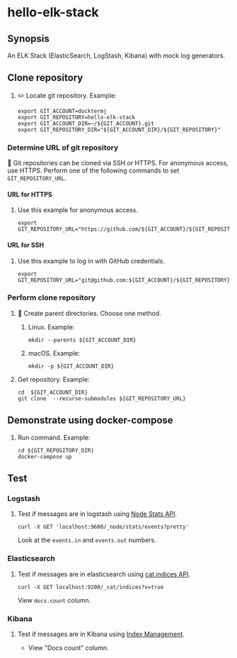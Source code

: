 # hello-elk-stack

## Synopsis

An ELK Stack (ElasticSearch, LogStash, Kibana) with mock log generators.

## Clone repository

1. :pencil2: Locate git repository.
   Example:

    ```console
    export GIT_ACCOUNT=docktermj
    export GIT_REPOSITORY=hello-elk-stack
    export GIT_ACCOUNT_DIR=~/${GIT_ACCOUNT}.git
    export GIT_REPOSITORY_DIR="${GIT_ACCOUNT_DIR}/${GIT_REPOSITORY}"
    ```

### Determine URL of git repository

:thinking: Git repositories can be cloned via SSH or HTTPS.
For anonymous access, use HTTPS.
Perform one of the following commands to set `GIT_REPOSITORY_URL`.

#### URL for HTTPS

1. Use this example for anonymous access.

    ```console
    export GIT_REPOSITORY_URL="https://github.com/${GIT_ACCOUNT}/${GIT_REPOSITORY}.git"
    ```

#### URL for SSH

1. Use this example to log in with GitHub credentials.

    ```console
    export GIT_REPOSITORY_URL="git@github.com:${GIT_ACCOUNT}/${GIT_REPOSITORY}.git"
    ```

### Perform clone repository

1. :thinking: Create parent directories.
   Choose one method.
    1. Linux.
       Example:

        ```console
        mkdir --parents ${GIT_ACCOUNT_DIR}
        ```

    1. macOS.
       Example:

        ```console
        mkdir -p ${GIT_ACCOUNT_DIR}
        ```

1. Get repository.
   Example:

    ```console
    cd  ${GIT_ACCOUNT_DIR}
    git clone  --recurse-submodules ${GIT_REPOSITORY_URL}
    ```

## Demonstrate using docker-compose

1. Run command.
   Example:

    ```console
    cd ${GIT_REPOSITORY_DIR}
    docker-compose up
    ```

## Test

### Logstash

1. Test if messages are in logstash using
   [Node Stats API](https://www.elastic.co/guide/en/logstash/current/node-stats-api.html).

    ```console
    curl -X GET 'localhost:9600/_node/stats/events?pretty'
    ```

   Look at the `events.in` and `events.out` numbers.

### Elasticsearch

1. Test if messages are in elasticsearch using
   [cat indices API](https://www.elastic.co/guide/en/elasticsearch/reference/current/cat-indices.html).

    ```console
    curl -X GET localhost:9200/_cat/indices?v=true
    ```

    View `docs.count` column.

### Kibana

1. Test if messages are in Kibana using
   [Index Management](http://localhost:5601/app/management/data/index_management/indices).

    - View "Docs count" column.

